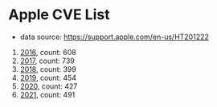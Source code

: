 # Apple CVE List
* data source: https://support.apple.com/en-us/HT201222

1. [2016](2016.json), count: 608
2. [2017](2017.json), count: 739
3. [2018](2018.json), count: 399
4. [2019](2019.json), count: 454
5. [2020](./2020/), count: 427
5. [2021](./2021/), count: 491
